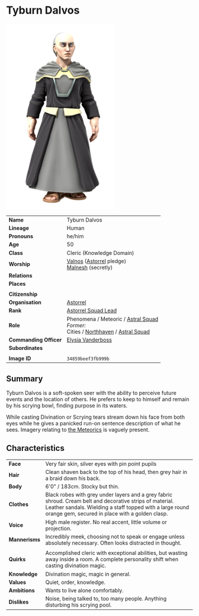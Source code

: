 # Tyburn Dalvos

<img src="https://raw.githubusercontent.com/jesskelsall/astarus-images/main/people/portraits/34859beef3fb999b.png" height="500" />

|||
| --- | --- |
| **Name** | Tyburn Dalvos | character.3
| **Lineage** | Human |
| **Pronouns** | he/him |
| **Age** | 50 |
| **Class** | Cleric (Knowledge Domain) |
| **Worship** | [Valnos](../gods/deities/valnos.md) ([Astorrel](../organisations/astorrel/astorrel.md) pledge)<br>[Malnesh](../gods/deities/malnesh.md) (secretly) |
| **Relations** | |
| **Places** | |
|||
| **Citizenship** | |
| **Organisation** | [Astorrel](../organisations/astorrel/astorrel.md) |
| **Rank** | [Astorrel Squad Lead](../organisations/astorrel/ranks/astorrel-squad-lead.md) |
| **Role** | Phenomena / Meteoric / [Astral Squad](../organisations/astorrel/squads/astral-squad.md)<br>*Former:*<br>Cities / [Northhaven](../places/cities/northhaven.md) / [Astral Squad](../organisations/astorrel/squads/astral-squad.md) |
| **Commanding Officer** | [Elysia Vanderboss](elysia-vanderboss.md) |
| **Subordinates** | |
|||
| **Image ID** | `34859beef3fb999b` |

## Summary

Tyburn Dalvos is a soft-spoken seer with the ability to perceive future events and the location of others. He prefers to keep to himself and remain by his scrying bowl, finding purpose in its waters.

While casting Divination or Scrying tears stream down his face from both eyes while he gives a panicked run-on sentence description of what he sees. Imagery relating to [the Meteorics](../lineages/the-meteorics.md) is vaguely present.

## Characteristics

| | |
| --- | --- |
| **Face** | Very fair skin, silver eyes with pin point pupils | characteristics.2
| **Hair** | Clean shaven back to the top of his head, then grey hair in a braid down his back. |
| **Body** | 6'0" / 183cm. Stocky but thin. |
| **Clothes** | Black robes with grey under layers and a grey fabric shroud. Cream belt and decorative strips of material. Leather sandals. Wielding a staff topped with a large round orange gem, secured in place with a golden clasp. |
| **Voice** | High male register. No real accent, little volume or projection. |
| **Mannerisms** | Incredibly meek, choosing not to speak or engage unless absolutely necessary. Often looks distracted in thought. |
| | |
| **Quirks** | Accomplished cleric with exceptional abilities, but wasting away inside a room. A complete personality shift when casting divination magic. |
| **Knowledge** | Divination magic, magic in general. |
| **Values** | Quiet, order, knowledge. |
| **Ambitions** | Wants to live alone comfortably. |
| **Dislikes** | Noise, being talked to, too many people. Anything disturbing his scrying pool. |
